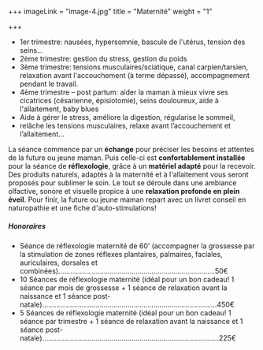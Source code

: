 +++
imageLink = "image-4.jpg"
title = "Maternité"
weight = "1"

+++
* 1er trimestre: nausées, hypersomnie, bascule de l'utérus, tension des seins…
* 2ème trimestre: gestion du stress, gestion du poids
* 3ème trimestre: tensions musculaires/sciatique, canal carpien/tarsien, relaxation avant l'accouchement (à terme dépassé), accompagnement pendant le travail.
* 4ème trimestre – post partum: aider la maman à mieux vivre ses cicatrices (césarienne, épisiotomie), seins douloureux, aide à l'allaitement, baby blues
* Aide à gérer le stress, améliore la digestion, régularise le sommeil,
* relâche les tensions musculaires, relaxe avant l’accouchement et l’allaitement…

La séance commence par un **échange** pour préciser les besoins et attentes de la future ou jeune maman. Puis celle-ci est **confortablement installée** pour la séance de **réflexologie**, grâce à un **matériel adapté** pour la recevoir. Des produits naturels, adaptés à la maternité et à l'allaitement vous seront proposés pour sublimer le soin. Le tout se déroule dans une ambiance olfactive, sonore et visuelle propice à une **relaxation profonde en plein éveil**. Pour finir, la future ou jeune maman repart avec un livret conseil en naturopathie et une fiche d'auto-stimulations!

##### Honoraires

* Séance de réflexologie maternité de 60’ (accompagner la grossesse par la stimulation de zones réflexes plantaires, palmaires, faciales, auriculaires, dorsales et combinées)...............................................................................50€
* 10 Séances de réflexologie maternité (idéal pour un bon cadeau! 1 séance par mois de grossesse + 1 séance de relaxation avant la naissance et 1 séance post-natale)........................................................................................450€
* 5 Séances de réflexologie maternité (idéal pour un bon cadeau! 1 séance par trimestre + 1 séance de relaxation avant la naissance et 1 séance post-natale).........................................................................................225€